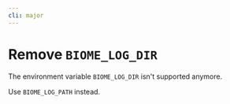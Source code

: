 ```yaml
---
cli: major
---
```


# Remove `BIOME_LOG_DIR`

The environment variable `BIOME_LOG_DIR` isn't supported anymore.

Use `BIOME_LOG_PATH` instead.
